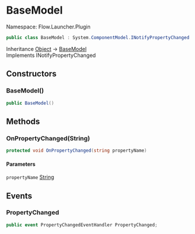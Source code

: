 # BaseModel

Namespace: Flow.Launcher.Plugin



```csharp
public class BaseModel : System.ComponentModel.INotifyPropertyChanged
```

Inheritance [Object](https://docs.microsoft.com/en-us/dotnet/api/system.object) → [BaseModel](./flow.launcher.plugin.basemodel.md)<br>
Implements INotifyPropertyChanged

## Constructors

### **BaseModel()**



```csharp
public BaseModel()
```

## Methods

### **OnPropertyChanged(String)**



```csharp
protected void OnPropertyChanged(string propertyName)
```

#### Parameters

`propertyName` [String](https://docs.microsoft.com/en-us/dotnet/api/system.string)<br>

## Events

### **PropertyChanged**



```csharp
public event PropertyChangedEventHandler PropertyChanged;
```
